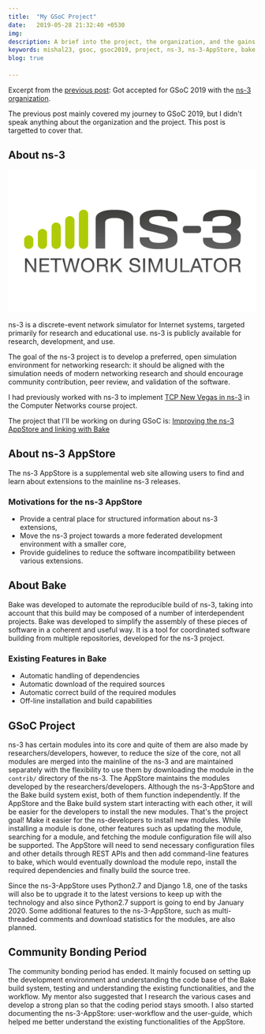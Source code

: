 ```yaml
---
title:  "My GSoC Project"
date:   2019-05-28 21:32:40 +0530
img:
description: A brief into the project, the organization, and the gains out of the community bonding period.
keywords: mishal23, gsoc, gsoc2019, project, ns-3, ns-3-AppStore, bake, open-source, tcp-nv
blog: true

---
```


Excerpt from the [previous post](../journey-to-gsoc-2019): Got accepted for GSoC 2019 with the [ns-3 organization][ns3-gsoc].

The previous post mainly covered my journey to GSoC 2019, but I didn't speak anything about the organization and the project. This post is targetted to cover that.

## About ns-3

![ns-3 org logo](./images/ns-3.png)

ns-3 is a discrete-event network simulator for Internet systems, targeted primarily for research and educational use. ns-3 is publicly available for research, development, and use.

The goal of the ns-3 project is to develop a preferred, open simulation environment for networking research: it should be aligned with the simulation needs of modern networking research and should encourage community contribution, peer review, and validation of the software.

I had previously worked with ns-3 to implement [TCP New Vegas in ns-3][tcp-newvegas] in the Computer Networks course project. 

The project that I'll be working on during GSoC is: [Improving the ns-3 AppStore and linking with Bake][gsoc-project]

## About ns-3 AppStore

The ns-3 AppStore is a supplemental web site allowing users to find and learn about extensions to the mainline ns-3 releases.

### Motivations for the ns-3 AppStore

* Provide a central place for structured information about ns-3 extensions,
* Move the ns-3 project towards a more federated development environment with a smaller core,
* Provide guidelines to reduce the software incompatibility between various extensions.

## About Bake

Bake was developed to automate the reproducible build of ns-3, taking into account that this build may be composed of a number of interdependent projects. Bake was developed to simplify the assembly of these pieces of software in a coherent and useful way. It is a tool for coordinated software building from multiple repositories, developed for the ns-3 project.

### Existing Features in Bake

* Automatic handling of dependencies
* Automatic download of the required sources
* Automatic correct build of the required modules
* Off-line installation and build capabilities

## GSoC Project

ns-3 has certain modules into its core and quite of them are also made by researchers/developers, however, to reduce the size of the core, not all modules are merged into the mainline of the ns-3 and are maintained separately with the flexibility to use them by downloading the module in the ```contrib/``` directory of the ns-3. The AppStore maintains the modules developed by the researchers/developers. Although the ns-3-AppStore and the Bake build system exist, both of them function independently. If the AppStore and the Bake build system start interacting with each other, it will be easier for the developers to install the new modules. That's the project goal! Make it easier for the ns-developers to install new modules. While installing a module is done, other features such as updating the module, searching for a module, and fetching the module configuration file will also be supported. The AppStore will need to send necessary configuration files and other details through REST APIs and then add command-line features to bake, which would eventually download the module repo, install the required dependencies and finally build the source tree.

Since the ns-3-AppStore uses Python2.7 and Django 1.8, one of the tasks will also be to upgrade it to the latest versions to keep up with the technology and also since Python2.7 support is going to end by January 2020. Some additional features to the ns-3-AppStore, such as multi-threaded comments and download statistics for the modules, are also planned.

## Community Bonding Period

The community bonding period has ended. It mainly focused on setting up the development environment and understanding the code base of the Bake build system, testing and understanding the existing functionalities, and the workflow. My mentor also suggested that I research the various cases and develop a strong plan so that the coding period stays smooth. I also started documenting the ns-3-AppStore: user-workflow and the user-guide, which helped me better understand the existing functionalities of the AppStore.


[ns3-gsoc]: https://summerofcode.withgoogle.com/organizations/4845767460651008/
[gsoc-project]: https://summerofcode.withgoogle.com/projects/#5385832846852096
[tcp-newvegas]: https://github.com/mishal23/Implementation-of-TCP-New-Vegas-in-ns3/
